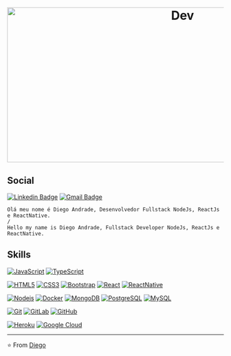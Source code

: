 <h1 align='center'>
    <img alt="Dev" src="http://i-ps.co.uk/wp-content/uploads/2018/04/gameblog2.gif" width="800" height="360"/>
</h1>

## Social

[![Linkedin Badge](https://img.shields.io/badge/-LinkedIn-blue?style=flat-square&logo=Linkedin&logoColor=white&link=https://www.linkedin.com/in/diego-rodrigo-de-andrade-98a0271a0/)](https://www.linkedin.com/in/diego-rodrigo-de-andrade-98a0271a0/)
[![Gmail Badge](https://img.shields.io/badge/-Gmail-c14438?style=flat-square&logo=Gmail&logoColor=white&link=mailto:diego.rodrigo.andrade@gmail.com)](mailto:diego.rodrigo.andrade@gmail.com)

    Olá meu nome é Diego Andrade, Desenvolvedor Fullstack NodeJs, ReactJs e ReactNative.
    /
    Hello my name is Diego Andrade, Fullstack Developer NodeJs, ReactJs e ReactNative.

## Skills

[![JavaScript](https://img.shields.io/badge/-JavaScript-black?style=flat-square&logo=javascript&link=https://github.com/diegoAndrade777/)](https://github.com/diegoAndrade777/)
[![TypeScript](https://img.shields.io/badge/-TypeScript-007ACC?style=flat-square&logo=typescript&link=https://github.com/diegoAndrade777/)](https://github.com/diegoAndrade777/)

[![HTML5](https://img.shields.io/badge/-HTML5-E34F26?style=flat-square&logo=html5&logoColor=white&link=https://github.com/diegoAndrade777/)](https://github.com/diegoAndrade777/)
[![CSS3](https://img.shields.io/badge/-CSS3-1572B6?style=flat-square&logo=css3&link=https://github.com/diegoAndrade777/)](https://github.com/diegoAndrade777/)
[![Bootstrap](https://img.shields.io/badge/-Bootstrap-563D7C?style=flat-square&logo=bootstrap&link=https://github.com/diegoAndrade777/)](https://github.com/diegoAndrade777/)
[![React](https://img.shields.io/badge/-React-black?style=flat-square&logo=react&link=https://github.com/diegoAndrade777/)](https://github.com/diegoAndrade777/)
[![ReactNative](https://img.shields.io/badge/-ReactNative-black?style=flat-square&logo=react&link=https://github.com/diegoAndrade777/)](https://github.com/diegoAndrade777/)

[![Nodejs](https://img.shields.io/badge/-Nodejs-black?style=flat-square&logo=Node.js&link=https://github.com/diegoAndrade777/)](https://github.com/diegoAndrade777/)
[![Docker](https://img.shields.io/badge/-Docker-black?style=flat-square&logo=docker&link=https://github.com/diegoAndrade777/)](https://github.com/diegoAndrade777/)
[![MongoDB](https://img.shields.io/badge/-MongoDB-black?style=flat-square&logo=mongodb&link=https://github.com/diegoAndrade777/)](https://github.com/diegoAndrade777/)
[![PostgreSQL](https://img.shields.io/badge/-PostgreSQL-336791?style=flat-square&logo=postgresql&link=https://github.com/diegoAndrade777/)](https://github.com/diegoAndrade777/)
[![MySQL](https://img.shields.io/badge/-MySQL-black?style=flat-square&logo=mysql&link=https://github.com/diegoAndrade777/)](https://github.com/diegoAndrade777/)

[![Git](https://img.shields.io/badge/-Git-black?style=flat-square&logo=git&link=https://github.com/diegoAndrade777/)](https://github.com/diegoAndrade777/)
[![GitLab](https://img.shields.io/badge/-GitLab-FCA121?style=flat-square&logo=gitlab&link=https://github.com/diegoAndrade777/)](https://github.com/diegoAndrade777/)
[![GitHub](https://img.shields.io/badge/-GitHub-181717?style=flat-square&logo=github&link=https://github.com/diegoAndrade777/)](https://github.com/diegoAndrade777/)

[![Heroku](https://img.shields.io/badge/-Heroku-430098?style=flat-square&logo=heroku&link=https://github.com/diegoAndrade777/)](https://github.com/diegoAndrade777/)
[![Google Cloud](https://img.shields.io/badge/Google%20Cloud-black?style=flat-square&logo=google-cloud&link=https://github.com/diegoAndrade777/)](https://github.com/diegoAndrade777/)

---
⭐️ From [Diego](https://github.com/diegoAndrade777)

<!--
**diegoAndrade777/diegoAndrade777** is a ✨ _special_ ✨ repository because its `README.md` (this file) appears on your GitHub profile.
